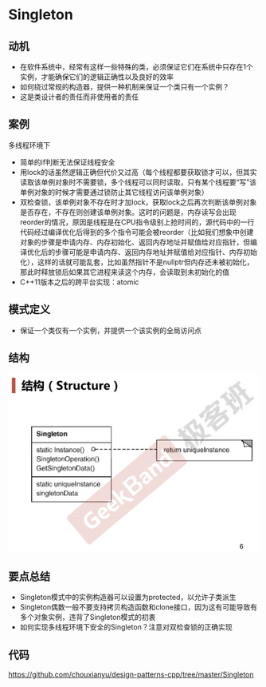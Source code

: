 # Singleton

## 动机

* 在软件系统中，经常有这样一些特殊的类，必须保证它们在系统中只存在1个实例，才能确保它们的逻辑正确性以及良好的效率
* 如何绕过常规的构造器，提供一种机制来保证一个类只有一个实例？
* 这是类设计者的责任而非使用者的责任

## 案例

多线程环境下

* 简单的if判断无法保证线程安全
* 用lock的话虽然逻辑正确但代价又过高（每个线程都要获取锁才可以，但其实读取该单例对象时不需要锁，多个线程可以同时读取，只有某个线程要“写”该单例对象的时候才需要通过锁防止其它线程访问该单例对象）
* 双检查锁，该单例对象不存在时才加lock，获取lock之后再次判断该单例对象是否存在，不存在则创建该单例对象。这时的问题是，内存读写会出现reorder的情况，原因是线程是在CPU指令级别上抢时间的，源代码中的一行代码经过编译优化后得到的多个指令可能会被reorder（比如我们想象中创建对象的步骤是申请内存、内存初始化、返回内存地址并赋值给对应指针，但编译优化后的步骤可能是申请内存、返回内存地址并赋值给对应指针、内存初始化），这样的话就可能乱套，比如虽然指针不是nullptr但内存还未被初始化，那此时释放锁后如果其它进程来读这个内存，会读取到未初始化的值
* C++11版本之后的跨平台实现：atomic

## 模式定义

* 保证一个类仅有一个实例，并提供一个该实例的全局访问点

## 结构

![](./images/Singleton.png)

## 要点总结

* Singleton模式中的实例构造器可以设置为protected，以允许子类派生
* Singleton偶数一般不要支持拷贝构造函数和clone接口，因为这有可能导致有多个对象实例，违背了Singleton模式的初衷
* 如何实现多线程环境下安全的Singleton？注意对双检查锁的正确实现

## 代码

https://github.com/chouxianyu/design-patterns-cpp/tree/master/Singleton

